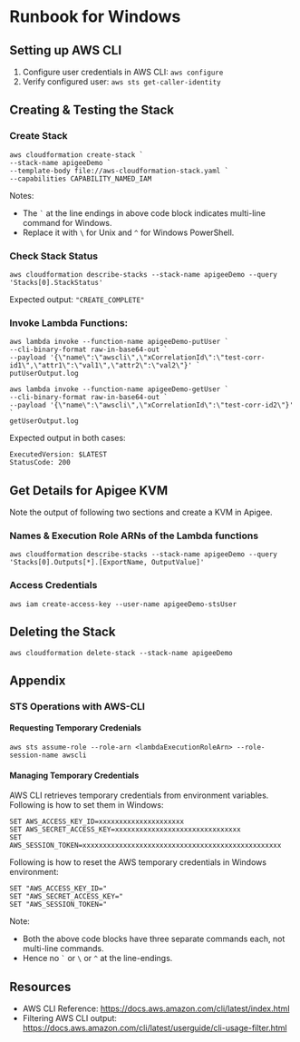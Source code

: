 # Runbook for Windows

## Setting up AWS CLI

1. Configure user credentials in AWS CLI: `aws configure`
2. Verify configured user: `aws sts get-caller-identity`


## Creating & Testing the Stack

### Create Stack

```
aws cloudformation create-stack `
--stack-name apigeeDemo `
--template-body file://aws-cloudformation-stack.yaml `
--capabilities CAPABILITY_NAMED_IAM
```

Notes:
+ The `` ` `` at the line endings in above code block indicates multi-line command for Windows.
+ Replace it with `\` for Unix and `^` for Windows PowerShell.

### Check Stack Status

```
aws cloudformation describe-stacks --stack-name apigeeDemo --query 'Stacks[0].StackStatus'
```

Expected output: `"CREATE_COMPLETE"`

### Invoke Lambda Functions:

```
aws lambda invoke --function-name apigeeDemo-putUser `
--cli-binary-format raw-in-base64-out `
--payload '{\"name\":\"awscli\",\"xCorrelationId\":\"test-corr-id1\",\"attr1\":\"val1\",\"attr2\":\"val2\"}' `
putUserOutput.log
```

```
aws lambda invoke --function-name apigeeDemo-getUser `
--cli-binary-format raw-in-base64-out `
--payload '{\"name\":\"awscli\",\"xCorrelationId\":\"test-corr-id2\"}' `
getUserOutput.log
```

Expected output in both cases:
```
ExecutedVersion: $LATEST
StatusCode: 200

```

## Get Details for Apigee KVM

Note the output of following two sections and create a KVM in Apigee.

### Names & Execution Role ARNs of the Lambda functions

```
aws cloudformation describe-stacks --stack-name apigeeDemo --query 'Stacks[0].Outputs[*].[ExportName, OutputValue]'
```

### Access Credentials 

```
aws iam create-access-key --user-name apigeeDemo-stsUser
```

## Deleting the Stack

```
aws cloudformation delete-stack --stack-name apigeeDemo
```

## Appendix

### STS Operations with AWS-CLI

#### Requesting Temporary Credenials

```
aws sts assume-role --role-arn <lambdaExecutionRoleArn> --role-session-name awscli
```

#### Managing Temporary Credentials

AWS CLI retrieves temporary credentials from environment variables. Following is how to set them in Windows:
```
SET AWS_ACCESS_KEY_ID=xxxxxxxxxxxxxxxxxxxxx
SET AWS_SECRET_ACCESS_KEY=xxxxxxxxxxxxxxxxxxxxxxxxxxxxxxx
SET AWS_SESSION_TOKEN=xxxxxxxxxxxxxxxxxxxxxxxxxxxxxxxxxxxxxxxxxxxxxxxxx
```

Following is how to reset the AWS temporary credentials in Windows environment:
```
SET "AWS_ACCESS_KEY_ID="
SET "AWS_SECRET_ACCESS_KEY="
SET "AWS_SESSION_TOKEN="
```

Note:
+ Both the above code blocks have three separate commands each, not multi-line commands.
+ Hence no `` ` `` or `\` or `^` at the line-endings.

## Resources

+ AWS CLI Reference: https://docs.aws.amazon.com/cli/latest/index.html
+ Filtering AWS CLI output: https://docs.aws.amazon.com/cli/latest/userguide/cli-usage-filter.html
